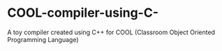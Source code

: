 # COOL-compiler-using-C-
A toy compiler created using C++ for COOL (Classroom Object Oriented Programming Language)
